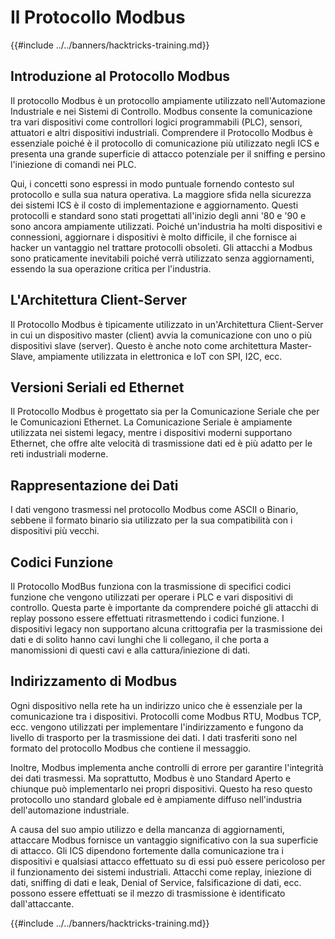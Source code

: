 # Il Protocollo Modbus

{{#include ../../banners/hacktricks-training.md}}

## Introduzione al Protocollo Modbus

Il protocollo Modbus è un protocollo ampiamente utilizzato nell'Automazione Industriale e nei Sistemi di Controllo. Modbus consente la comunicazione tra vari dispositivi come controllori logici programmabili (PLC), sensori, attuatori e altri dispositivi industriali. Comprendere il Protocollo Modbus è essenziale poiché è il protocollo di comunicazione più utilizzato negli ICS e presenta una grande superficie di attacco potenziale per il sniffing e persino l'iniezione di comandi nei PLC.

Qui, i concetti sono espressi in modo puntuale fornendo contesto sul protocollo e sulla sua natura operativa. La maggiore sfida nella sicurezza dei sistemi ICS è il costo di implementazione e aggiornamento. Questi protocolli e standard sono stati progettati all'inizio degli anni '80 e '90 e sono ancora ampiamente utilizzati. Poiché un'industria ha molti dispositivi e connessioni, aggiornare i dispositivi è molto difficile, il che fornisce ai hacker un vantaggio nel trattare protocolli obsoleti. Gli attacchi a Modbus sono praticamente inevitabili poiché verrà utilizzato senza aggiornamenti, essendo la sua operazione critica per l'industria.

## L'Architettura Client-Server

Il Protocollo Modbus è tipicamente utilizzato in un'Architettura Client-Server in cui un dispositivo master (client) avvia la comunicazione con uno o più dispositivi slave (server). Questo è anche noto come architettura Master-Slave, ampiamente utilizzata in elettronica e IoT con SPI, I2C, ecc.

## Versioni Seriali ed Ethernet

Il Protocollo Modbus è progettato sia per la Comunicazione Seriale che per le Comunicazioni Ethernet. La Comunicazione Seriale è ampiamente utilizzata nei sistemi legacy, mentre i dispositivi moderni supportano Ethernet, che offre alte velocità di trasmissione dati ed è più adatto per le reti industriali moderne.

## Rappresentazione dei Dati

I dati vengono trasmessi nel protocollo Modbus come ASCII o Binario, sebbene il formato binario sia utilizzato per la sua compatibilità con i dispositivi più vecchi.

## Codici Funzione

Il Protocollo ModBus funziona con la trasmissione di specifici codici funzione che vengono utilizzati per operare i PLC e vari dispositivi di controllo. Questa parte è importante da comprendere poiché gli attacchi di replay possono essere effettuati ritrasmettendo i codici funzione. I dispositivi legacy non supportano alcuna crittografia per la trasmissione dei dati e di solito hanno cavi lunghi che li collegano, il che porta a manomissioni di questi cavi e alla cattura/iniezione di dati.

## Indirizzamento di Modbus

Ogni dispositivo nella rete ha un indirizzo unico che è essenziale per la comunicazione tra i dispositivi. Protocolli come Modbus RTU, Modbus TCP, ecc. vengono utilizzati per implementare l'indirizzamento e fungono da livello di trasporto per la trasmissione dei dati. I dati trasferiti sono nel formato del protocollo Modbus che contiene il messaggio.

Inoltre, Modbus implementa anche controlli di errore per garantire l'integrità dei dati trasmessi. Ma soprattutto, Modbus è uno Standard Aperto e chiunque può implementarlo nei propri dispositivi. Questo ha reso questo protocollo uno standard globale ed è ampiamente diffuso nell'industria dell'automazione industriale.

A causa del suo ampio utilizzo e della mancanza di aggiornamenti, attaccare Modbus fornisce un vantaggio significativo con la sua superficie di attacco. Gli ICS dipendono fortemente dalla comunicazione tra i dispositivi e qualsiasi attacco effettuato su di essi può essere pericoloso per il funzionamento dei sistemi industriali. Attacchi come replay, iniezione di dati, sniffing di dati e leak, Denial of Service, falsificazione di dati, ecc. possono essere effettuati se il mezzo di trasmissione è identificato dall'attaccante.

{{#include ../../banners/hacktricks-training.md}}
